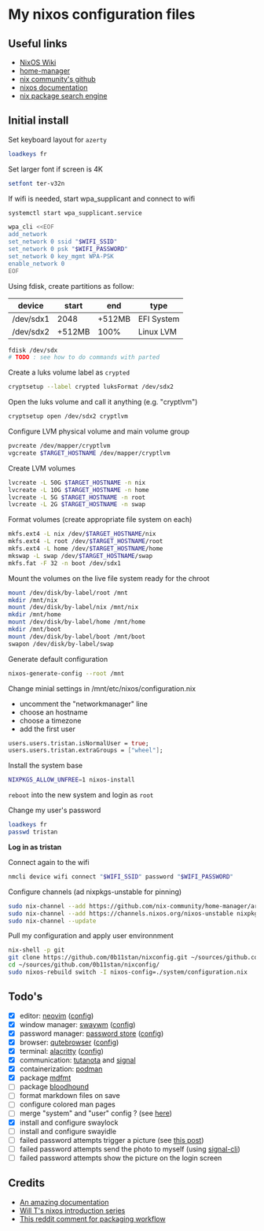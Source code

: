 # My nixos configuration files

## Useful links

* [NixOS Wiki](https://nixos.wiki/wiki/Main_Page)
* [home-manager](https://github.com/nix-community/home-manager)
* [nix community's github](https://github.com/nix-community)
* [nixos documentation](https://nixos.org/learn.html)
* [nix package search engine](https://search.nixos.org/packages)

## Initial install

Set keyboard layout for `azerty`

```bash
loadkeys fr
```

Set larger font if screen is 4K

```bash
setfont ter-v32n
```

If wifi is needed, start wpa_supplicant and connect to wifi

```bash
systemctl start wpa_supplicant.service

wpa_cli <<EOF
add_network
set_network 0 ssid "$WIFI_SSID"
set_network 0 psk "$WIFI_PASSWORD"
set_network 0 key_mgmt WPA-PSK
enable_network 0
EOF
```

Using fdisk, create partitions as follow:

| device    | start  | end    | type       |
|-----------|--------|--------|------------|
| /dev/sdx1 | 2048   | +512MB | EFI System |
| /dev/sdx2 | +512MB | 100%   | Linux LVM  |

```bash
fdisk /dev/sdx
# TODO : see how to do commands with parted
```

Create a luks volume label as `crypted`

```bash
cryptsetup --label crypted luksFormat /dev/sdx2
```

Open the luks volume and call it anything (e.g. "cryptlvm")

```bash
cryptsetup open /dev/sdx2 cryptlvm
```

Configure LVM physical volume and main volume group

```bash
pvcreate /dev/mapper/cryptlvm
vgcreate $TARGET_HOSTNAME /dev/mapper/cryptlvm
```

Create LVM volumes

```bash
lvcreate -L 50G $TARGET_HOSTNAME -n nix
lvcreate -L 10G $TARGET_HOSTNAME -n home
lvcreate -L 5G $TARGET_HOSTNAME -n root
lvcreate -L 2G $TARGET_HOSTNAME -n swap
```

Format volumes (create appropriate file system on each)

```bash
mkfs.ext4 -L nix /dev/$TARGET_HOSTNAME/nix
mkfs.ext4 -L root /dev/$TARGET_HOSTNAME/root
mkfs.ext4 -L home /dev/$TARGET_HOSTNAME/home
mkswap -L swap /dev/$TARGET_HOSTNAME/swap
mkfs.fat -F 32 -n boot /dev/sdx1
```

Mount the volumes on the live file system ready for the chroot

```bash
mount /dev/disk/by-label/root /mnt
mkdir /mnt/nix
mount /dev/disk/by-label/nix /mnt/nix
mkdir /mnt/home
mount /dev/disk/by-label/home /mnt/home
mkdir /mnt/boot
mount /dev/disk/by-label/boot /mnt/boot
swapon /dev/disk/by-label/swap
```

Generate default configuration

```bash
nixos-generate-config --root /mnt
```

Change minial settings in /mnt/etc/nixos/configuration.nix

- uncomment the "networkmanager" line
- choose an hostname
- choose a timezone
- add the first user

```nix
users.users.tristan.isNormalUser = true;
users.users.tristan.extraGroups = ["wheel"];
```

Install the system base

```bash
NIXPKGS_ALLOW_UNFREE=1 nixos-install
```

`reboot` into the new system and login as `root`

Change my user's password

```bash
loadkeys fr
passwd tristan
```

**Log in as tristan**

Connect again to the wifi

```bash
nmcli device wifi connect "$WIFI_SSID" password "$WIFI_PASSWORD"
```

Configure channels (ad nixpkgs-unstable for pinning)

```bash
sudo nix-channel --add https://github.com/nix-community/home-manager/archive/release-23.05.tar.gz home-manager
sudo nix-channel --add https://channels.nixos.org/nixos-unstable nixpkgs-unstable
sudo nix-channel --update
```

Pull my configuration and apply user environnment

```bash
nix-shell -p git
git clone https://github.com/0b11stan/nixconfig.git ~/sources/github.com/0b11stan/nixconfig/
cd ~/sources/github.com/0b11stan/nixconfig/
sudo nixos-rebuild switch -I nixos-config=./system/configuration.nix
```

## Todo's

* [x] editor: [neovim](http://neovim.io/) ([config](https://github.com/0b11stan/nixconfig/blob/main/users/tristan/cli/neovim.nix))
* [x] window manager: [swaywm](https://nixos.wiki/wiki/Sway) ([config](https://github.com/0b11stan/nixconfig/blob/main/users/tristan/gui/sway.nix))
* [x] password manager: [password store](https://www.passwordstore.org/) ([config](https://github.com/0b11stan/nixconfig/blob/main/users/tristan/cli/secrets.nix))
* [x] browser: [qutebrowser](https://www.qutebrowser.org) ([config](https://github.com/0b11stan/nixconfig/blob/main/users/tristan/gui/qutebrowser.nix))
* [x] terminal: [alacritty](https://github.com/alacritty/alacritty) ([config](https://github.com/0b11stan/nixconfig/blob/main/users/tristan/gui/alacritty.nix))
* [x] communication: [tutanota](https://tutanota.com/) and [signal](https://www.signal.org/)
* [x] containerization: [podman](https://podman.io/)
* [x] package [mdfmt](https://github.com/moorereason/mdfmt)
* [ ] package [bloodhound](https://bloodhound.readthedocs.io/en/latest/installation/linux.html)
* [ ] format markdown files on save
* [ ] configure colored man pages
* [ ] merge "system" and "user" config ? (see [here](https://nix-community.github.io/home-manager/index.html#sec-install-nixos-module))
* [x] install and configure swaylock
* [ ] install and configure swayidle
* [ ] failed password attempts trigger a picture (see [this post](https://askubuntu.com/questions/253189/can-i-make-the-webcam-take-a-picture-when-an-incorrect-password-is-entered))
* [ ] failed password attempts send the photo to myself (using [signal-cli](https://github.com/AsamK/signal-cli))
* [ ] failed password attempts show the picture on the login screen

## Credits

* [An amazing documentation](https://nixos.org/guides/nix-pills/index.html)
* [Will T's nixos introduction series](https://www.youtube.com/watch?v=QKoQ1gKJY5A&list=PL-saUBvIJzOkjAw_vOac75v-x6EzNzZq-)
* [This reddit comment for packaging workflow](https://www.reddit.com/r/NixOS/comments/drdq0j/comment/f6huuv9/)
